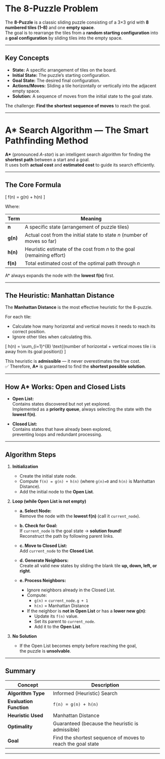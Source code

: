 # The 8-Puzzle Problem

The **8-Puzzle** is a classic sliding puzzle consisting of a 3×3 grid with **8 numbered tiles (1–8)** and one **empty space**.  
The goal is to rearrange the tiles from a **random starting configuration** into a **goal configuration** by sliding tiles into the empty space.

---

## Key Concepts

- **State:** A specific arrangement of tiles on the board.  
- **Initial State:** The puzzle’s starting configuration.  
- **Goal State:** The desired final configuration.  
- **Actions/Moves:** Sliding a tile horizontally or vertically into the adjacent empty space.  
- **Solution:** A sequence of moves from the initial state to the goal state.  

The challenge: **Find the shortest sequence of moves** to reach the goal.

---

# A* Search Algorithm — The Smart Pathfinding Method

**A\*** (pronounced *A-star*) is an intelligent search algorithm for finding the **shortest path** between a start and a goal.  
It uses both **actual cost** and **estimated cost** to guide its search efficiently.

---

## The Core Formula

\[
f(n) = g(n) + h(n)
\]

Where:

| Term | Meaning |
|------|----------|
| **n** | A specific state (arrangement of puzzle tiles) |
| **g(n)** | Actual cost from the initial state to state *n* (number of moves so far) |
| **h(n)** | Heuristic estimate of the cost from *n* to the goal (remaining effort) |
| **f(n)** | Total estimated cost of the optimal path through *n* |

A\* always expands the node with the **lowest f(n)** first.

---

## The Heuristic: Manhattan Distance

The **Manhattan Distance** is the most effective heuristic for the 8-puzzle.

For each tile:
- Calculate how many horizontal and vertical moves it needs to reach its correct position.
- Ignore other tiles when calculating this.

\[
h(n) = \sum_{i=1}^{8} \text{(number of horizontal + vertical moves tile i is away from its goal position)}
\]

This heuristic is **admissible** — it never overestimates the true cost.  
✅ Therefore, **A\*** is guaranteed to find the **shortest possible solution**.

---

## How A* Works: Open and Closed Lists

- **Open List:**  
  Contains states discovered but not yet explored.  
  Implemented as a **priority queue**, always selecting the state with the **lowest f(n)**.

- **Closed List:**  
  Contains states that have already been explored,  
  preventing loops and redundant processing.

---

## Algorithm Steps

1. **Initialization**
   - Create the initial state node.
   - Compute `f(n) = g(n) + h(n)` (where `g(n)=0` and `h(n)` is Manhattan Distance).
   - Add the initial node to the **Open List**.

2. **Loop (while Open List is not empty)**
   - **a. Select Node:**  
     Remove the node with the **lowest f(n)** (call it `current_node`).

   - **b. Check for Goal:**  
     If `current_node` is the goal state → **solution found!**  
     Reconstruct the path by following parent links.

   - **c. Move to Closed List:**  
     Add `current_node` to the **Closed List**.

   - **d. Generate Neighbors:**  
     Create all valid new states by sliding the blank tile **up, down, left, or right**.

   - **e. Process Neighbors:**
     - Ignore neighbors already in the Closed List.
     - Compute:
       - `g(n)` = `current_node.g + 1`
       - `h(n)` = Manhattan Distance
     - If the neighbor is **not in Open List** or has a **lower new g(n)**:
       - Update its `f(n)` value.
       - Set its parent to `current_node`.
       - Add it to the **Open List**.

3. **No Solution**
   - If the Open List becomes empty before reaching the goal,  
     the puzzle is **unsolvable**.

---

## Summary

| Concept | Description |
|----------|--------------|
| **Algorithm Type** | Informed (Heuristic) Search |
| **Evaluation Function** | `f(n) = g(n) + h(n)` |
| **Heuristic Used** | Manhattan Distance |
| **Optimality** | Guaranteed (because the heuristic is admissible) |
| **Goal** | Find the shortest sequence of moves to reach the goal state |

---
